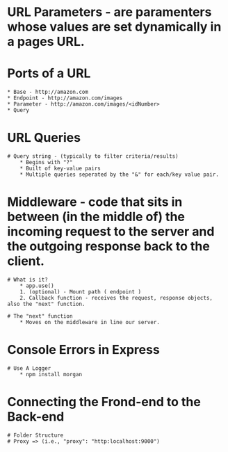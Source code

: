 # URL Parameters - are paramenters whose values are set dynamically in a pages URL.

# Ports of a URL
    * Base - http://amazon.com
    * Endpoint - http://amazon.com/images
    * Parameter - http://amazon.com/images/<idNumber>
    * Query

# URL Queries

    # Query string - (typically to filter criteria/results)
        * Begins with "?"
        * Built of key-value pairs
        * Multiple queries seperated by the "&" for each/key value pair.

# Middleware - code that sits in between (in the middle of) the incoming request to the server and the outgoing response back to the client.

    # What is it? 
        * app.use()
        1. (optional) - Mount path ( endpoint )
        2. Callback function - receives the request, response objects, also the "next" function.

    # The "next" function
        * Moves on the middleware in line our server.

# Console Errors in Express

    # Use A Logger
        * npm install morgan

# Connecting the Frond-end to the Back-end

    # Folder Structure 
    # Proxy => (i.e., "proxy": "http:localhost:9000")

